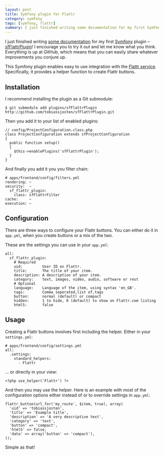```yaml
---
layout: post
title: Symfony plugin for Flattr
category: symfony
tags: [symfony, flattr]
summary: I just finished writing some documentation for my first Symfony plugin – sfFlattrPlugin! I encourage you to try it out and let me know what you think. Everything is up at GitHub, which means that you can easily share whatever improvements you conjure up.
---
```

I just finished writing [some documentation](http://github.com/tobiassjosten/sfFlattrPlugin#readme) for my first [Symfony](http://www.symfony-project.org/) plugin – [sfFlattrPlugin](http://github.com/tobiassjosten/sfFlattrPlugin)! I encourage you to try it out and let me know what you think. Everything is up at GitHub, which means that you can easily share whatever improvements you conjure up.

This Symfony plugin enables easy to use integration with the [Flattr service](http://flattr.com/). Specifically, it provides a helper function to create Flattr buttons.

## Installation

I recommend installing the plugin as a Git submodule:

    $ git submodule add plugins/sfFlattrPlugin http://github.com/tobiassjosten/sfFlattrPlugin.git

Then you add it to your list of enabled plugins:

    // config/ProjectConfiguration.class.php
    class ProjectConfiguration extends sfProjectConfiguration
    {
      public function setup()
      {
        $this->enablePlugins('sfFlattrPlugin');
      }
    }

And finally you add it you you filter chain:

    # apps/frontend/config/filters.yml
    rendering: ~
    security:  ~
      sf_flattr_plugin:
        class: sfFlattrFilter
    cache:     ~
    execution: ~

## Configuration

There are three ways to configure your Flattr buttons. You can either do it in `app.yml`, when you create buttons or a mix of the two.

These are the settings you can use in your `app.yml`:

    all:
      sf_flattr_plugin:
        # Required
        uid:         User ID on Flattr.
        title:       The title of your item.
        description: A description of your item.
        category:    text, images, video, audio, software or rest
        # Optional
        language:    Language of the item, using syntax 'en_GB'.
        tags:        Comma seperated,list of,tags
        button:      normal (default) or compact
        hidden:      1 to hide, 0 (default) to show on Flattr.com listing
        html5:       false

## Usage

Creating a Flattr buttons involves first including the helper. Either in your `settings.yml`:

    # apps/frontend/config/settings.yml
    all:
      .settings:
        standard_helpers:
          - Flattr

... or directly in your view:

    <?php use_helper('Flattr') ?>

And then you may use the helper. Here is an example with most of the configuration options either instead of or to override settings in `app.yml`:

    flattr_button(url_for('my_route', $item, true), array(
      'uid' => 'tobiassjosten',
      'title' => 'Example title',
      'description' => 'A very descriptive text',
      'category' => 'text',
      'button' => 'compact',
      'html5' => false,
      'data' => array('button' => 'compact'),
    ));

Simple as that!
